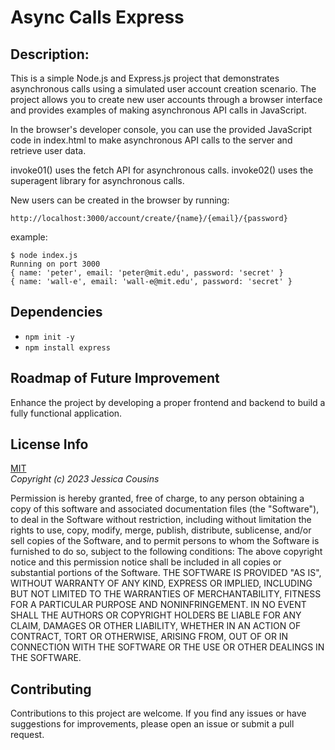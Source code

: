 # Async Calls Express

## Description:

This is a simple Node.js and Express.js project that demonstrates asynchronous calls using a simulated user account creation scenario. The project allows you to create new user accounts through a browser interface and provides examples of making asynchronous API calls in JavaScript.

In the browser's developer console, you can use the provided JavaScript code in index.html to make asynchronous API calls to the server and retrieve user data.

invoke01() uses the fetch API for asynchronous calls.
invoke02() uses the superagent library for asynchronous calls.

New users can be created in the browser by running:

```
http://localhost:3000/account/create/{name}/{email}/{password}

```

example:

```
$ node index.js
Running on port 3000
{ name: 'peter', email: 'peter@mit.edu', password: 'secret' }
{ name: 'wall-e', email: 'wall-e@mit.edu', password: 'secret' }
```

## Dependencies

- `npm init -y`
- `npm install express`

## Roadmap of Future Improvement

Enhance the project by developing a proper frontend and backend to build a fully functional application.

## License Info

[MIT](https://choosealicense.com/licenses/mit/)  
_Copyright (c) 2023 Jessica Cousins_

Permission is hereby granted, free of charge, to any person obtaining a copy
of this software and associated documentation files (the "Software"), to deal
in the Software without restriction, including without limitation the rights
to use, copy, modify, merge, publish, distribute, sublicense, and/or sell
copies of the Software, and to permit persons to whom the Software is
furnished to do so, subject to the following conditions:
The above copyright notice and this permission notice shall be included in all
copies or substantial portions of the Software.
THE SOFTWARE IS PROVIDED "AS IS", WITHOUT WARRANTY OF ANY KIND, EXPRESS OR
IMPLIED, INCLUDING BUT NOT LIMITED TO THE WARRANTIES OF MERCHANTABILITY,
FITNESS FOR A PARTICULAR PURPOSE AND NONINFRINGEMENT. IN NO EVENT SHALL THE
AUTHORS OR COPYRIGHT HOLDERS BE LIABLE FOR ANY CLAIM, DAMAGES OR OTHER
LIABILITY, WHETHER IN AN ACTION OF CONTRACT, TORT OR OTHERWISE, ARISING FROM,
OUT OF OR IN CONNECTION WITH THE SOFTWARE OR THE USE OR OTHER DEALINGS IN THE
SOFTWARE.

## Contributing

Contributions to this project are welcome. If you find any issues or have suggestions for improvements, please open an issue or submit a pull request.
